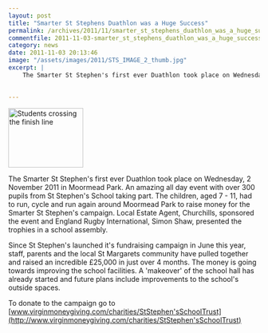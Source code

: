 ```yaml
---
layout: post
title: "Smarter St Stephens Duathlon was a Huge Success"
permalink: /archives/2011/11/smarter_st_stephens_duathlon_was_a_huge_success.html
commentfile: 2011-11-03-smarter_st_stephens_duathlon_was_a_huge_success
category: news
date: 2011-11-03 20:13:46
image: "/assets/images/2011/STS_IMAGE_2_thumb.jpg"
excerpt: |
    The Smarter St Stephen's first ever Duathlon took place on Wednesday, 2 November 2011 in Moormead Park.  An amazing all day event with over 300 pupils from St Stephen's School taking part.  The children, aged 7 - 11, had to run, cycle and run again around Moormead Park to raise money for the Smarter St Stephen's campaign.  Local Estate Agent, Churchills, sponsored the event and England Rugby International, Simon Shaw, presented the trophies in a school assembly.
    

---
```


<a href="/assets/images/2011/STS_IMAGE_2.jpg" title="See larger version of - Students crossing the finish line"><img src="/assets/images/2011/STS_IMAGE_2_thumb.jpg" width="150" height="119" alt="Students crossing the finish line" class="photo right" /></a>

The Smarter St Stephen's first ever Duathlon took place on Wednesday, 2 November 2011 in Moormead Park. An amazing all day event with over 300 pupils from St Stephen's School taking part. The children, aged 7 - 11, had to run, cycle and run again around Moormead Park to raise money for the Smarter St Stephen's campaign. Local Estate Agent, Churchills, sponsored the event and England Rugby International, Simon Shaw, presented the trophies in a school assembly.

Since St Stephen's launched it's fundraising campaign in June this year, staff, parents and the local St Margarets community have pulled together and raised an incredible £25,000 in just over 4 months. The money is going towards improving the school facilities. A 'makeover' of the school hall has already started and future plans include improvements to the school's outside spaces.

To donate to the campaign go to [www.virginmoneygiving.com/charities/StStephen'sSchoolTrust](http://www.virginmoneygiving.com/charities/StStephen'sSchoolTrust)
